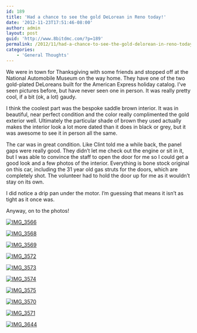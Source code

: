 ```yaml
---
id: 189
title: 'Had a chance to see the gold DeLorean in Reno today!'
date: '2012-11-23T17:51:46-08:00'
author: admin
layout: post
guid: 'http://www.8bitdmc.com/?p=189'
permalink: /2012/11/had-a-chance-to-see-the-gold-delorean-in-reno-today/
categories:
    - 'General Thoughts'
---
```


We were in town for Thanksgiving with some friends and stopped off at the National Automobile Museum on the way home. They have one of the two gold-plated DeLoreans built for the American Express holiday catalog. I’ve seen pictures before, but have never seen one in person. It was really pretty cool, if a bit (ok, a lot) gaudy.

I think the coolest part was the bespoke saddle brown interior. It was in beautiful, near perfect condition and the color really complimented the gold exterior well. Ultimately the particular shade of brown they used actually makes the interior look a lot more dated than it does in black or grey, but it was awesome to see it in person all the same.

The car was in great condition. Like Clint told me a while back, the panel gaps were really good. They didn’t let me check out the engine or sit in it, but I was able to convince the staff to open the door for me so I could get a good look and a few photos of the interior. Everything is bone stock original on this car, including the 31 year old gas struts for the doors, which are completely shot. The volunteer had to hold the door up for me as it wouldn’t stay on its own.

I did notice a drip pan under the motor. I’m guessing that means it isn’t as tight as it once was.

Anyway, on to the photos!

[![](../../../assets/images2012/11/IMG_3566-300x225.jpg "IMG_3566")](../../../assets/images2012/11/IMG_3566.jpg)

[![](../../../assets/images2012/11/IMG_3568-300x225.jpg "IMG_3568")](../../../assets/images2012/11/IMG_3568.jpg)

[![](../../../assets/images2012/11/IMG_3569-300x225.jpg "IMG_3569")](../../../assets/images2012/11/IMG_3569.jpg)

[![](../../../assets/images2012/11/IMG_3572-300x225.jpg "IMG_3572")](../../../assets/images2012/11/IMG_3572.jpg)

[![](../../../assets/images2012/11/IMG_3573-300x225.jpg "IMG_3573")](../../../assets/images2012/11/IMG_3573.jpg)

[![](../../../assets/images2012/11/IMG_3574-300x225.jpg "IMG_3574")](../../../assets/images2012/11/IMG_3574.jpg)

[![](../../../assets/images2012/11/IMG_3575-300x225.jpg "IMG_3575")](../../../assets/images2012/11/IMG_3575.jpg)

[![](../../../assets/images2012/11/IMG_3570-300x225.jpg "IMG_3570")](../../../assets/images2012/11/IMG_3570.jpg)

[![](../../../assets/images2012/11/IMG_3571-300x225.jpg "IMG_3571")](../../../assets/images2012/11/IMG_3571.jpg)

[![](../../../assets/images2012/11/IMG_3644-300x225.jpg "IMG_3644")](../../../assets/images2012/11/IMG_3644.jpg)